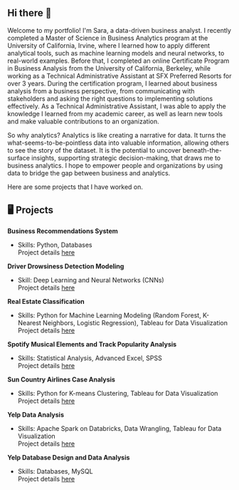 ## Hi there :wave:

Welcome to my portfolio! I'm Sara, a data-driven business analyst. I recently completed a Master of Science in Business Analytics program at the University of California, Irvine, where I learned how to apply different analytical tools, such as machine learning models and neural networks, to real-world examples. Before that, I completed an online Certificate Program in Business Analysis from the University of California, Berkeley, while working as a Technical Administrative Assistant at SFX Preferred Resorts for over 3 years. During the certification program, I learned about business analysis from a business perspective, from communicating with stakeholders and asking the right questions to implementing solutions effectively. As a Technical Administrative Assistant, I was able to apply the knowledge I learned from my academic career, as well as learn new tools and make valuable contributions to an organization.  

So why analytics? Analytics is like creating a narrative for data. It turns the what-seems-to-be-pointless data into valuable information, allowing others to see the story of the dataset. It is the potential to uncover beneath-the-surface insights, supporting strategic decision-making, that draws me to business analytics. I hope to empower people and organizations by using data to bridge the gap between business and analytics.

Here are some projects that I have worked on.

## :desktop_computer: Projects  
<b>Business Recommendations System</b>  
- Skills: Python, Databases  
Project details [here](https://github.com/sara-huang-hart/business-recommendations-system.git)

<b>Driver Drowsiness Detection Modeling</b>  
- Skill: Deep Learning and Neural Networks (CNNs)  
Project details [here]()  

<b>Real Estate Classification</b>    
- Skills: Python for Machine Learning Modeling (Random Forest, K-Nearest Neighbors, Logistic Regression), Tableau for Data Visualization
Project details [here]()  

<b>Spotify Musical Elements and Track Popularity Analysis</b>    
- Skills: Statistical Analysis, Advanced Excel, SPSS  
Project details [here]()

<b>Sun Country Airlines Case Analysis</b>    
- Skills: Python for K-means Clustering, Tableau for Data Visualization  
Project details [here]()  

<b>Yelp Data Analysis</b>    
- Skills: Apache Spark on Databricks, Data Wrangling, Tableau for Data Visualization  
Project details [here]()

<b>Yelp Database Design and Data Analysis</b>    
- Skills: Databases, MySQL  
Project details [here]()

<!--
**sara-huang-hart/sara-huang-hart** is a ✨ _special_ ✨ repository because its `README.md` (this file) appears on your GitHub profile.

Here are some ideas to get you started:

- 🔭 I’m currently working on ...
- 🌱 I’m currently learning ...
- 👯 I’m looking to collaborate on ...
- 🤔 I’m looking for help with ...
- 💬 Ask me about ...
- 📫 How to reach me: ...
- 😄 Pronouns: ...
- ⚡ Fun fact: ...
-->
